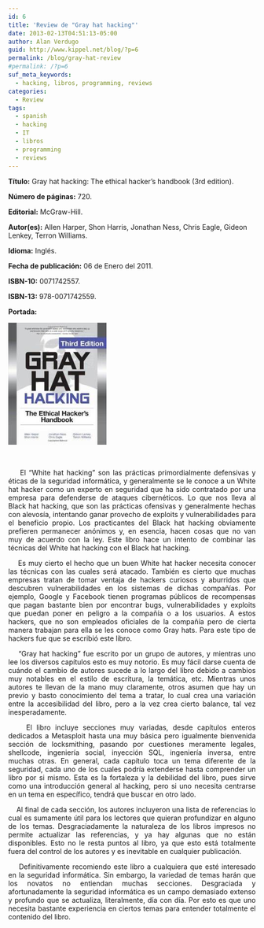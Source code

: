 ```yaml
---
id: 6
title: 'Review de "Gray hat hacking"'
date: 2013-02-13T04:51:13-05:00
author: Alan Verdugo
guid: http://www.kippel.net/blog/?p=6
permalink: /blog/gray-hat-review
#permalink: /?p=6
suf_meta_keywords:
  - hacking, libros, programming, reviews
categories:
  - Review
tags:
  - spanish
  - hacking
  - IT
  - libros
  - programming
  - reviews
---
```

**Título:** Gray hat hacking: The ethical hacker&#8217;s handbook (3rd edition).

**Número de páginas:** 720.

**Editorial:** McGraw-Hill.

**Autor(es):** Allen Harper, Shon Harris, Jonathan Ness, Chris Eagle, Gideon Lenkey, Terron Williams.

**Idioma:** Inglés.

**Fecha de publicación:** 06 de Enero del 2011.

**ISBN-10:** 0071742557.

**ISBN-13:** 978-0071742559.

**Portada:**

[<img class="aligncenter size-full wp-image-20" src="https://raw.githubusercontent.com/alanverdugo/alanverdugo.github.io/master/wp-content/uploads/2013/02/gray-hat-hacking-cover.jpg" alt="gray-hat-hacking-cover" width="200" height="248" />](https://raw.githubusercontent.com/alanverdugo/alanverdugo.github.io/master/wp-content/uploads/2013/02/gray-hat-hacking-cover.jpg)

&nbsp;

<p style="text-align: justify;">
      El &#8220;White hat hacking&#8221; son las prácticas primordialmente defensivas y éticas de la seguridad informática, y generalmente se le conoce a un White hat hacker como un experto en seguridad que ha sido contratado por una empresa para defenderse de ataques cibernéticos. Lo que nos lleva al Black hat hacking, que son las prácticas ofensivas y generalmente hechas con alevosía, intentando ganar provecho de exploits y vulnerabilidades para el beneficio propio. Los practicantes del Black hat hacking obviamente prefieren permanecer anónimos y, en esencia, hacen cosas que no van muy de acuerdo con la ley. Este libro hace un intento de combinar las técnicas del White hat hacking con el Black hat hacking.
</p>

<p style="text-align: justify;">
      Es muy cierto el hecho que un buen White hat hacker necesita conocer las técnicas con las cuales será atacado. También es cierto que muchas empresas tratan de tomar ventaja de hackers curiosos y aburridos que descubren vulnerabilidades en los sistemas de dichas compañías. Por ejemplo, Google y Facebook tienen programas públicos de recompensas que pagan bastante bien por encontrar bugs, vulnerabilidades y exploits que puedan poner en peligro a la compañía o a los usuarios. A estos hackers, que no son empleados oficiales de la compañía pero de cierta manera trabajan para ella se les conoce como Gray hats. Para este tipo de hackers fue que se escribió este libro.
</p>

<p style="text-align: justify;">
      &#8220;Gray hat hacking&#8221; fue escrito por un grupo de autores, y mientras uno lee los diversos capítulos esto es muy notorio. Es muy fácil darse cuenta de cuándo el cambio de autores sucede a lo largo del libro debido a cambios muy notables en el estilo de escritura, la temática, etc. Mientras unos autores te llevan de la mano muy claramente, otros asumen que hay un previo y basto conocimiento del tema a tratar, lo cual crea una variación entre la accesibilidad del libro, pero a la vez crea cierto balance, tal vez inesperadamente.
</p>

<p style="text-align: justify;">
      El libro incluye secciones muy variadas, desde capítulos enteros dedicados a Metasploit hasta una muy básica pero igualmente bienvenida sección de locksmithing, pasando por cuestiones meramente legales, shellcode, ingeniería social, inyección SQL, ingeniería inversa, entre muchas otras. En general, cada capítulo toca un tema diferente de la seguridad, cada uno de los cuales podría extenderse hasta comprender un libro por si mismo. Esta es la fortaleza y la debilidad del libro, pues sirve como una introducción general al hacking, pero si uno necesita centrarse en un tema en específico, tendrá que buscar en otro lado.
</p>

<p style="text-align: justify;">
      Al final de cada sección, los autores incluyeron una lista de referencias lo cual es sumamente útil para los lectores que quieran profundizar en alguno de los temas. Desgraciadamente la naturaleza de los libros impresos no permite actualizar las referencias, y ya hay algunas que no están disponibles. Esto no le resta puntos al libro, ya que esto está totalmente fuera del control de los autores y es inevitable en cualquier publicación.
</p>

<p style="text-align: justify;">
      Definitivamente recomiendo este libro a cualquiera que esté interesado en la seguridad informática. Sin embargo, la variedad de temas harán que los novatos no entiendan muchas secciones. Desgraciada y afortunadamente la seguridad informática es un campo demasiado extenso y profundo que se actualiza, literalmente, día con día. Por esto es que uno necesita bastante experiencia en ciertos temas para entender totalmente el contenido del libro.
</p>